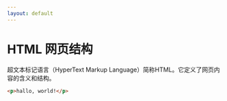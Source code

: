 ```yaml
---
layout: default
---
```

# HTML 网页结构

超文本标记语言（HyperText Markup Language）简称HTML。它定义了网页内容的含义和结构。


``` html
<p>hallo, world!</p>
```